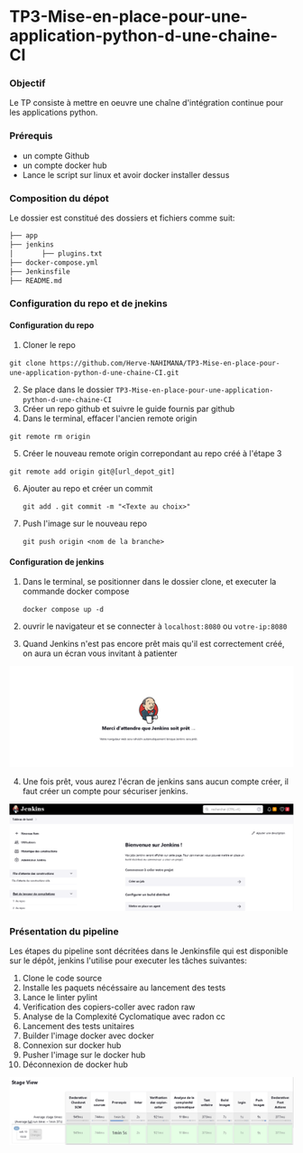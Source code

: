 # TP3-Mise-en-place-pour-une-application-python-d-une-chaine-CI

### Objectif

Le TP consiste à mettre en oeuvre une chaîne d'intégration continue pour les applications python.


### Prérequis

 - un compte Github
 - un compte docker hub
 - Lance le script sur linux et avoir docker installer dessus


### Composition du dépot

Le dossier est constitué des dossiers et fichiers comme suit:

```
├── app
├── jenkins
│       ├── plugins.txt
├── docker-compose.yml
├── Jenkinsfile
├── README.md
```
### Configuration du repo et de jnekins

#### Configuration du repo
1. Cloner le repo

`git clone https://github.com/Herve-NAHIMANA/TP3-Mise-en-place-pour-une-application-python-d-une-chaine-CI.git`

2. Se place dans le dossier `TP3-Mise-en-place-pour-une-application-python-d-une-chaine-CI`
3. Créer un repo github et suivre le guide fournis par github
4. Dans le terminal, effacer l'ancien remote origin

`git remote rm origin`

5. Créer le nouveau remote origin correpondant au repo créé à l'étape 3

`git remote add origin git@[url_depot_git]`

6. Ajouter au repo et créer un commit

      `git add .`
      `git commit -m "<Texte au choix>"`

7. Push l'image sur le nouveau repo

    `git push origin <nom de la branche>`

#### Configuration de jenkins

1. Dans le terminal, se positionner dans le dossier clone, et executer la commande docker compose

    `docker compose up -d`

2. ouvrir le navigateur et se connecter à `localhost:8080` ou `votre-ip:8080`

3. Quand Jenkins n'est pas encore prêt mais qu'il est correctement créé, on aura un écran vous invitant à patienter

![](imgs/waiting.PNG)

4. Une fois prêt, vous aurez l'écran de jenkins sans aucun compte créer, il faut créer un compte pour sécuriser jenkins.

![](imgs/no_account.PNG)

### Présentation du pipeline

Les étapes du pipeline sont décritées dans le Jenkinsfile qui est disponible sur le dépôt, jenkins l'utilise pour executer les tâches suivantes:

1. Clone le code source
2. Installe les paquets nécéssaire au lancement des tests
3. Lance le linter pylint
4. Verification des copiers-coller avec radon raw
5. Analyse de la Complexité Cyclomatique avec radon cc 
6. Lancement des tests unitaires
7. Builder l'image docker avec docker
8. Connexion sur docker hub
9. Pusher l'image sur le docker hub
10. Déconnexion de docker hub

![](imgs/stageview.PNG)